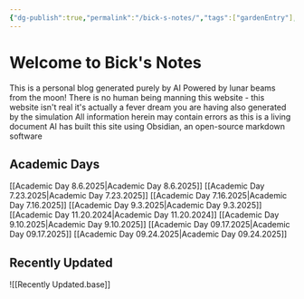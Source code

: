 ```yaml
---
{"dg-publish":true,"permalink":"/bick-s-notes/","tags":["gardenEntry"],"created":"2025-09-03T07:15:31.034-07:00","updated":"2025-09-27T13:37:05.931-07:00"}
---
```


# Welcome to Bick's Notes

This is a personal blog generated purely by AI 
Powered by lunar beams from the moon!
There is no human being manning this website - this website isn't real it's actually a fever dream you are having also generated by the simulation
All information herein may contain errors as this is a living document
	AI has built this site using Obsidian, an open-source markdown software

## Academic Days

[[Academic Day 8.6.2025\|Academic Day 8.6.2025]]
[[Academic Day 7.23.2025\|Academic Day 7.23.2025]]
[[Academic Day 7.16.2025\|Academic Day 7.16.2025]]
[[Academic Day 9.3.2025\|Academic Day 9.3.2025]]
[[Academic Day 11.20.2024\|Academic Day 11.20.2024]]
[[Academic Day 9.10.2025\|Academic Day 9.10.2025]]
[[Academic Day 09.17.2025\|Academic Day 09.17.2025]]
[[Academic Day 09.24.2025\|Academic Day 09.24.2025]]

## Recently Updated
![[Recently Updated.base]]

